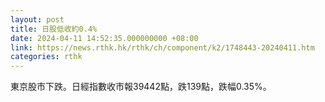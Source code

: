 ```yaml
---
layout: post
title: 日股低收約0.4%
date: 2024-04-11 14:52:35.000000000 +08:00
link: https://news.rthk.hk/rthk/ch/component/k2/1748443-20240411.htm
categories: rthk
---
```


東京股市下跌。日經指數收市報39442點，跌139點，跌幅0.35%。
